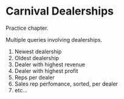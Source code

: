 # Carnival Dealerships

Practice chapter.

Multiple queries involving dealerships.

1. Newest dealership
1. Oldest dealership
1. Dealer with highest revenue
1. Dealer with highest profit
1. Reps per dealer
1. Sales rep perfomance, sorted, per dealer
1. etc...